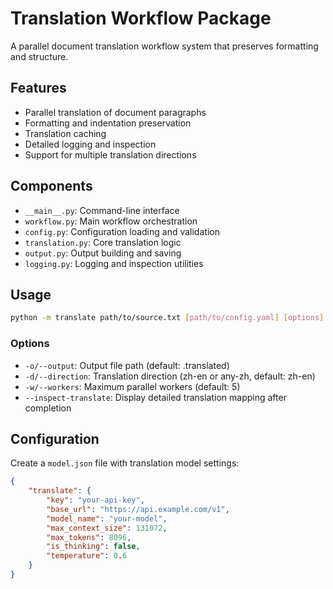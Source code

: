 # Translation Workflow Package

A parallel document translation workflow system that preserves formatting and structure.

## Features

- Parallel translation of document paragraphs
- Formatting and indentation preservation
- Translation caching
- Detailed logging and inspection
- Support for multiple translation directions

## Components

- `__main__.py`: Command-line interface
- `workflow.py`: Main workflow orchestration
- `config.py`: Configuration loading and validation
- `translation.py`: Core translation logic
- `output.py`: Output building and saving
- `logging.py`: Logging and inspection utilities

## Usage

```bash
python -m translate path/to/source.txt [path/to/config.yaml] [options]
```

### Options

- `-o/--output`: Output file path (default: <source>.translated)
- `-d/--direction`: Translation direction (zh-en or any-zh, default: zh-en)
- `-w/--workers`: Maximum parallel workers (default: 5)
- `--inspect-translate`: Display detailed translation mapping after completion

## Configuration

Create a `model.json` file with translation model settings:

```json
{
    "translate": {
        "key": "your-api-key",
        "base_url": "https://api.example.com/v1",
        "model_name": "your-model",
        "max_context_size": 131072,
        "max_tokens": 8096,
        "is_thinking": false,
        "temperature": 0.6
    }
}
```